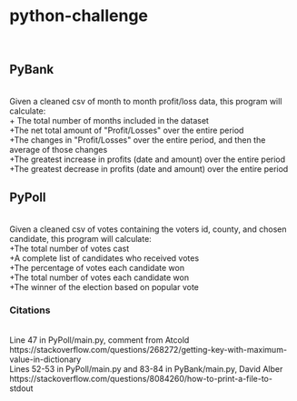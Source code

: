 # python-challenge
<br>

## PyBank
<br>
Given a cleaned csv of month to month profit/loss data, this program will calculate:
<br>
+ The total number of months included in the dataset
<br>
+The net total amount of "Profit/Losses" over the entire period
<br>
+The changes in "Profit/Losses" over the entire period, and then the average of those changes
<br>
+The greatest increase in profits (date and amount) over the entire period
<br>
+The greatest decrease in profits (date and amount) over the entire period
<br>

## PyPoll
<br>
Given a cleaned csv of votes containing the voters id, county, and chosen candidate, this program will calculate:
<br>
+The total number of votes cast
<br>
+A complete list of candidates who received votes
<br>
+The percentage of votes each candidate won
<br>
+The total number of votes each candidate won
<br>
+The winner of the election based on popular vote
<br>

### Citations
<br>
Line 47 in PyPoll/main.py, comment from Atcold https://stackoverflow.com/questions/268272/getting-key-with-maximum-value-in-dictionary
<br>
Lines 52-53 in PyPoll/main.py and 83-84 in PyBank/main.py, David Alber https://stackoverflow.com/questions/8084260/how-to-print-a-file-to-stdout
<br>
